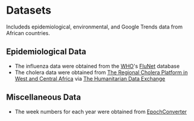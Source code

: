 # Datasets
Includeds epidemiological, environmental, and Google Trends data from African countries.

## Epidemiological Data
* The influenza data were obtained from the [WHO](http://www.who.int/)'s [FluNet](http://apps.who.int/flumart/Default?ReportNo=12) database
* The cholera data were obtained from [The Regional Cholera Platform in West and Central Africa](http://www.plateformecholera.info/index.php/wac-platform) via [The Humanitarian Data Exchange](https://data.humdata.org/organization/rcpwca?sort=metadata_modified+desc)

## Miscellaneous Data
* The week numbers for each year were obtained from [EpochConverter](https://www.epochconverter.com/weeks/)
